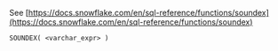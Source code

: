 See [https://docs.snowflake.com/en/sql-reference/functions/soundex](https://docs.snowflake.com/en/sql-reference/functions/soundex)
```
SOUNDEX( <varchar_expr> )
```
